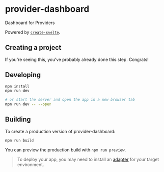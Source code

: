 # provider-dashboard
Dashboard for Providers

Powered by [`create-svelte`](https://github.com/sveltejs/kit/tree/master/packages/create-svelte).

## Creating a project

If you're seeing this, you've probably already done this step. Congrats!

## Developing
```bash
npm install
npm run dev

# or start the server and open the app in a new browser tab
npm run dev -- --open
```

## Building

To create a production version of provider-dashboard:

```bash
npm run build
```

You can preview the production build with `npm run preview`.

> To deploy your app, you may need to install an [adapter](https://kit.svelte.dev/docs/adapters) for your target environment.
